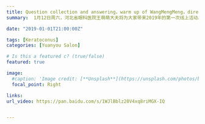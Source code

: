 ```yaml
---
title: Question collection and answering，warm up of WangMengMeng，director of Hebei ophthalmic hospital【Edition 39】
summary:  1月12日周六，河北省眼科医院王萌萌大夫将为大家带来2019年的第一次线上活动。本周六（1月5日）的线上活动，我们将由援友的工作人员为大家答疑解惑，同时为王萌萌大夫的线上义诊活动收集问题并预热。

date: "2019-01-01T21:00:00Z"

tags: [Keratoconus]
categories: [Yuanyou Salon]

# Is this a featured c? (true/false)
featured: true

image:
  #caption: 'Image credit: [**Unsplash**](https://unsplash.com/photos/bzdhc5b3Bxs)'
  focal_point: Right

links:
url_video: https://pan.baidu.com/s/1WJlBblz20V4xq8riMGX-IQ


---
```


